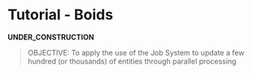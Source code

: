 # Tutorial - Boids

__UNDER_CONSTRUCTION__

> OBJECTIVE: To apply the use of the Job System to update a few hundred (or thousands) of entities through parallel processing
